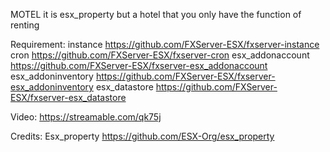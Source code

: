 MOTEL
it is esx_property but a hotel that you only have the function of renting


Requirement:
instance            https://github.com/FXServer-ESX/fxserver-instance
cron                https://github.com/FXServer-ESX/fxserver-cron
esx_addonaccount    https://github.com/FXServer-ESX/fxserver-esx_addonaccount
esx_addoninventory  https://github.com/FXServer-ESX/fxserver-esx_addoninventory
esx_datastore       https://github.com/FXServer-ESX/fxserver-esx_datastore


Video:
https://streamable.com/qk75j


Credits:
Esx_property          https://github.com/ESX-Org/esx_property

